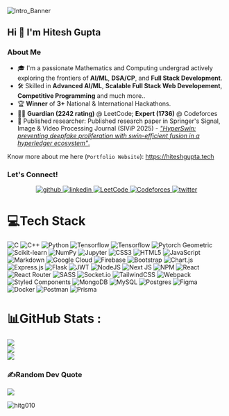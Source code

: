 ![Intro_Banner](/kb_linkedinbanner.png)

Hi 👋 I'm Hitesh Gupta
--------------------------
### About Me

- 🎓 I'm a passionate Mathematics and Computing undergrad actively exploring the frontiers of **AI/ML**, **DSA/CP**, and **Full Stack Development**.
- 🛠️ Skilled in **Advanced AI/ML**, **Scalable Full Stack Web Developement**, **Competitive Programming** and much more..
- 🏆 **Winner** of **3+** National & International Hackathons.
- 👨‍💻 **Guardian (2242 rating)** @ LeetCode; **Expert (1736)** @ Codeforces
- 📄 Published researcher: Published research paper in Springer's Signal, Image & Video Processing Journal (SIViP 2025) - <a href="https://link.springer.com/article/10.1007/s11760-025-04183-8">_"HyperSwin: preventing deepfake proliferation with swin-efficient fusion in a hyperledger ecosystem"_.</a>

Know more about me here (`Portfolio Website`): <a href="https://hiteshgupta.tech">https://hiteshgupta.tech</a>

### Let's Connect!
<div align="center">
<a href="https://github.com/HitG010" target="_blank">
<img src=https://img.shields.io/badge/github-%2324292e.svg?&style=for-the-badge&logo=github&logoColor=white alt=github style="margin-bottom: 5px;" />
</a>
<a href="https://linkedin.com/in/hiteshgupta201105" target="_blank">
<img src=https://img.shields.io/badge/linkedin-%231E77B5.svg?&style=for-the-badge&logo=linkedin&logoColor=white alt=linkedin style="margin-bottom: 5px;" />
</a>
<a href="https://leetcode.com/u/HiteshGupta20" target="_blank">
<img src=https://img.shields.io/badge/leetcode-black.svg?&style=for-the-badge&logo=leetcode alt=LeetCode style="margin-bottom: 5px;" />
</a>  
<a href="https://codeforces.com/profile/Hitesh10" target="_blank">
<img src=https://img.shields.io/badge/Codeforces-black.svg?&style=for-the-badge&logo=codeforces alt=Codeforces style="margin-bottom: 5px;" />
</a>  
<a href="https://x.com/HiteshGupta2005" target="_blank">
<img src=https://img.shields.io/badge/twitter-black.svg?&style=for-the-badge&logo=x&logoColor=white alt=twitter style="margin-bottom: 5px;" />
</a>
</div> 

# 💻Tech Stack
![C](https://img.shields.io/badge/c-%2300599C.svg?style=for-the-badge&logo=c&logoColor=white) ![C++](https://img.shields.io/badge/c++-%2300599C.svg?style=for-the-badge&logo=c%2B%2B&logoColor=white) ![Python](https://img.shields.io/badge/python-3670A0?style=for-the-badge&logo=python&logoColor=ffdd54) ![Tensorflow](https://img.shields.io/badge/tensorflow-FF6F00.svg?&style=for-the-badge&logo=tensorflow&logoColor=white) ![Tensorflow](https://img.shields.io/badge/pytorch-purple.svg?&style=for-the-badge&logo=pytorch&logoColor=EE4C2C) ![Pytorch Geometric](https://img.shields.io/badge/pyg-orange.svg?&style=for-the-badge&logo=pyg&logoColor=3C2179) ![Scikit-learn](https://img.shields.io/badge/scikitlearn-blue.svg?&style=for-the-badge&logo=scikitlearn&logoColor=F7931E) ![NumPy](https://img.shields.io/badge/numpy-yellow.svg?&style=for-the-badge&logo=numpy&logoColor=013243) ![Jupyter](https://img.shields.io/badge/jupyter-grey.svg?&style=for-the-badge&logo=jupyter&logoColor=F37626) ![CSS3](https://img.shields.io/badge/css3-%231572B6.svg?style=for-the-badge&logo=css3&logoColor=white) ![HTML5](https://img.shields.io/badge/html5-%23E34F26.svg?style=for-the-badge&logo=html5&logoColor=white) ![JavaScript](https://img.shields.io/badge/javascript-%23323330.svg?style=for-the-badge&logo=javascript&logoColor=%23F7DF1E) ![Markdown](https://img.shields.io/badge/markdown-%23000000.svg?style=for-the-badge&logo=markdown&logoColor=white) ![Google Cloud](https://img.shields.io/badge/Google%20Cloud-%234285F4.svg?style=for-the-badge&logo=google-cloud&logoColor=white) ![Firebase](https://img.shields.io/badge/firebase-%23039BE5.svg?style=for-the-badge&logo=firebase) ![Bootstrap](https://img.shields.io/badge/bootstrap-%23563D7C.svg?style=for-the-badge&logo=bootstrap&logoColor=white) ![Chart.js](https://img.shields.io/badge/chart.js-F5788D.svg?style=for-the-badge&logo=chart.js&logoColor=white) ![Express.js](https://img.shields.io/badge/express.js-%23404d59.svg?style=for-the-badge&logo=express&logoColor=%2361DAFB) ![Flask](https://img.shields.io/badge/flask-%23000.svg?style=for-the-badge&logo=flask&logoColor=white) ![JWT](https://img.shields.io/badge/JWT-black?style=for-the-badge&logo=JSON%20web%20tokens) ![NodeJS](https://img.shields.io/badge/node.js-6DA55F?style=for-the-badge&logo=node.js&logoColor=white) ![Next JS](https://img.shields.io/badge/Next-black?style=for-the-badge&logo=next.js&logoColor=white) ![NPM](https://img.shields.io/badge/NPM-%23000000.svg?style=for-the-badge&logo=npm&logoColor=white) ![React](https://img.shields.io/badge/react-%2320232a.svg?style=for-the-badge&logo=react&logoColor=%2361DAFB) ![React Router](https://img.shields.io/badge/React_Router-CA4245?style=for-the-badge&logo=react-router&logoColor=white) ![SASS](https://img.shields.io/badge/SASS-hotpink.svg?style=for-the-badge&logo=SASS&logoColor=white) ![Socket.io](https://img.shields.io/badge/Socket.io-black?style=for-the-badge&logo=socket.io&badgeColor=010101) ![TailwindCSS](https://img.shields.io/badge/tailwindcss-%2338B2AC.svg?style=for-the-badge&logo=tailwind-css&logoColor=white) ![Webpack](https://img.shields.io/badge/webpack-%238DD6F9.svg?style=for-the-badge&logo=webpack&logoColor=black) ![Styled Components](https://img.shields.io/badge/styled--components-DB7093?style=for-the-badge&logo=styled-components&logoColor=white) ![MongoDB](https://img.shields.io/badge/MongoDB-%234ea94b.svg?style=for-the-badge&logo=mongodb&logoColor=white) ![MySQL](https://img.shields.io/badge/mysql-%2300f.svg?style=for-the-badge&logo=mysql&logoColor=white) ![Postgres](https://img.shields.io/badge/postgres-%23316192.svg?style=for-the-badge&logo=postgresql&logoColor=white) 	![Figma](https://img.shields.io/badge/figma-%23F24E1E.svg?style=for-the-badge&logo=figma&logoColor=white) ![Docker](https://img.shields.io/badge/docker-%230db7ed.svg?style=for-the-badge&logo=docker&logoColor=white) ![Postman](https://img.shields.io/badge/Postman-FF6C37?style=for-the-badge&logo=postman&logoColor=white) ![Prisma](https://img.shields.io/badge/prisma-blue?logo=prisma&style=for-the-badge)
# 📊GitHub Stats :
![](https://github-readme-stats.vercel.app/api?username=hitg010&theme=dark&hide_border=false&include_all_commits=true&count_private=false)<br/>
![](https://github-readme-streak-stats.herokuapp.com/?user=hitg010&theme=dark&hide_border=false)<br/>
![](https://github-readme-stats.vercel.app/api/top-langs/?username=hitg010&theme=dark&hide_border=false&include_all_commits=true&count_private=false&layout=compact)

### ✍️Random Dev Quote
![](https://quotes-github-readme.vercel.app/api?type=horizontal&theme=radical)

<p align="left"> <img src="https://komarev.com/ghpvc/?username=hitg010&label=Profile%20views&color=0e75b6&style=flat" alt="hitg010" /> </p>
